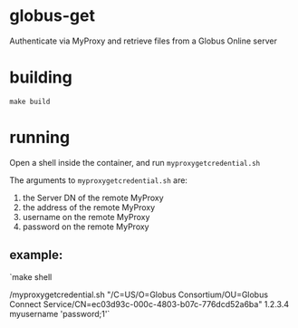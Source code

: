 # globus-get

Authenticate via MyProxy and retrieve files from a Globus Online server

# building
`make build`

# running

Open a shell inside the container, and run `myproxygetcredential.sh`

The arguments to `myproxygetcredential.sh` are:
1. the Server DN of the remote MyProxy
1. the address of the remote MyProxy
1. username on the remote MyProxy
1. password on the remote MyProxy

## example:
`make shell

/myproxygetcredential.sh "/C=US/O=Globus Consortium/OU=Globus Connect Service/CN=ec03d93c-000c-4803-b07c-776dcd52a6ba" 1.2.3.4 myusername 'password;1'`
